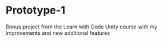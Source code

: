 # Prototype-1
 Bonus project from the Learn with Code Unity course with my improvements and new additional features
